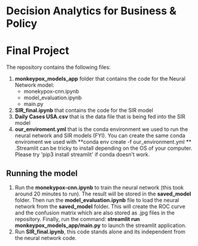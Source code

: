 # Decision Analytics for Business & Policy

# Final Project

The repository contains the following files:
1) **monkeypox_models_app** folder that contains the code for the Neural Network model:
    - monekypox-cnn.ipynb
    - model_evaluation.ipynb
    - main.py
2) **SIR_final.ipynb** that contains the code for the SIR model
3) **Daily Cases USA.csv** that is the data file that is being fed into the SIR model
4) **our_enviroment.yml** that is the conda environment we used to run the neural network and SIR models (FYI). You can create the same conda enviroment we used with **conda env create -f our_environment.yml ** .Streamlit can be tricky to install depending on the OS of your computer. Please try 'pip3 install streamlit' if conda doesn't work.

## Running the model
1) Run the **monekypox-cnn.ipynb** to train the neural network (this took around 20 minutes to run). The result will be stored in the **saved_model** folder. Then run the **model_evaluation.ipynb** file to load the neural network from the **saved_model** folder. This will create the ROC curve and the confusion matrix which are also stored as .jpg files in the repository. Finally, run the command: **streamlit run monkeypox_models_app/main.py** to launch the streamlit application.
2) Run **SIR_final.ipynb**, this code stands alone and its independent from the neural network code. 

